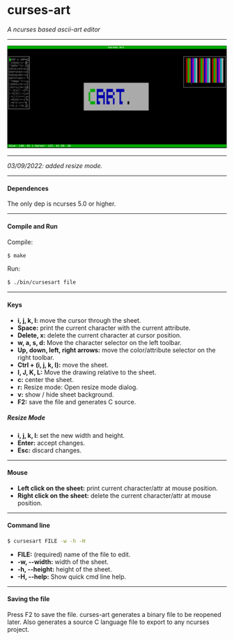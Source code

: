 # curses-art
*A ncurses based ascii-art editor*

---

![](res/curses-art.png)

---

*03/09/2022: added resize mode.*

---

#### Dependences
The only dep is ncurses 5.0 or higher.

---

#### Compile and Run
Compile:
```sh
$ make
```
Run:
```sh
$ ./bin/cursesart file
```

---

#### Keys
* **i, j, k, l:** move the cursor through the sheet.
* **Space:** print the current character with the current attribute.
* **Delete, x:** delete the current character at cursor position.
* **w, a, s, d:** Move the character selector on the left toolbar.
* **Up, down, left, right arrows:** move the color/attribute selector on the right  toolbar.
* **Ctrl + (i, j, k, l):** move the sheet.
* **I, J, K, L:** Move the drawing relative to the sheet.
* **c:** center the sheet.
* **r:** Resize mode: Open resize mode dialog.
* **v:** show / hide sheet background.
* **F2:** save the file and generates C source.

##### Resize Mode

* **i, j, k, l:** set the new width and height.
* **Enter:** accept changes.
* **Esc:** discard changes.

---

#### Mouse
* **Left click on the sheet:** print current character/attr at mouse position.
* **Right click on the sheet:** delete the current character/attr at mouse position.

---

#### Command line
```sh
$ cursesart FILE -w -h -H
```
* **FILE:** (required) name of the file to edit.
* **-w, --width:** width of the sheet.
* **-h, --height:** height of the sheet.
* **-H, --help:** Show quick cmd line help.

---

#### Saving the file
Press F2 to save the file. curses-art generates a binary file to be reopened later. Also generates a source C language file to export to any ncurses project.

